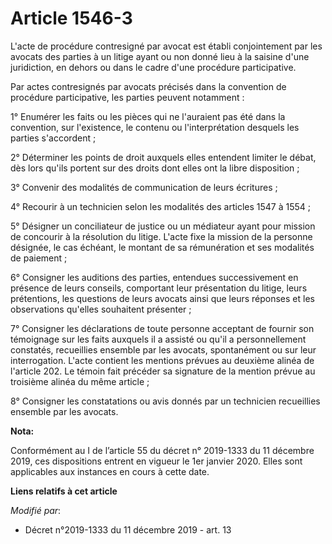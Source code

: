 # Article 1546-3

L'acte de procédure contresigné par avocat est établi conjointement par les avocats des parties à un litige ayant ou non
donné lieu à la saisine d'une juridiction, en dehors ou dans le cadre d'une procédure participative.

Par actes contresignés par avocats précisés dans la convention de procédure participative, les parties peuvent notamment :

1° Enumérer les faits ou les pièces qui ne l'auraient pas été dans la convention, sur l'existence, le contenu ou
l'interprétation desquels les parties s'accordent ;

2° Déterminer les points de droit auxquels elles entendent limiter le débat, dès lors qu'ils portent sur des droits dont
elles ont la libre disposition ;

3° Convenir des modalités de communication de leurs écritures ;

4° Recourir à un technicien selon les modalités des articles 1547 à 1554 ;

5° Désigner un conciliateur de justice ou un médiateur ayant pour mission de concourir à la résolution du litige. L'acte fixe
la mission de la personne désignée, le cas échéant, le montant de sa rémunération et ses modalités de paiement ;

6° Consigner les auditions des parties, entendues successivement en présence de leurs conseils, comportant leur présentation
du litige, leurs prétentions, les questions de leurs avocats ainsi que leurs réponses et les observations qu'elles souhaitent
présenter ;

7° Consigner les déclarations de toute personne acceptant de fournir son témoignage sur les faits auxquels il a assisté ou
qu'il a personnellement constatés, recueillies ensemble par les avocats, spontanément ou sur leur interrogation. L'acte
contient les mentions prévues au deuxième alinéa de l'article 202. Le témoin fait précéder sa signature de la mention prévue
au troisième alinéa du même article ;

8° Consigner les constatations ou avis donnés par un technicien recueillies ensemble par les avocats.

**Nota:**

Conformément au I de l’article 55 du décret n° 2019-1333 du 11 décembre 2019, ces dispositions entrent en vigueur le 1er
janvier 2020. Elles sont applicables aux instances en cours à cette date.

**Liens relatifs à cet article**

_Modifié par_:

  - Décret n°2019-1333 du 11 décembre 2019 - art. 13
